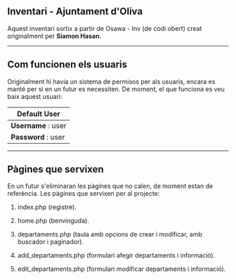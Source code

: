 ## Inventari - Ajuntament d'Oliva

Aquest inventari sortix a partir de Osawa - Inv (de codi obert) creat originalment per **Siamon Hasan**.

---

## Com funcionen els usuaris

Originalment hi havia un sistema de permisos per als usuaris, encara es manté per si en un futur es necessiten. De moment, el que funciona es veu baix aquest usuari:

| Default User        |
| ------------------- |
| **Username** : user |
| **Password** : user |

---

## Pàgines que servixen

En un futur s'eliminaran les pàgines que no calen, de moment estan de referència. Les pàgines que servixen per al projecte:

1. index.php (registre).

2. home.php (benvinguda).

3. departaments.php (taula amb opcions de crear i modificar, amb buscador i paginador).

4. add_departaments.php (formulari afegir departaments i informació).

5. edit_departaments.php (formulari modificar departaments i informació).